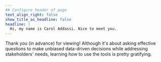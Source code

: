 ```yaml
---
## Configure header of page
text_align_right: false
show_title_as_headline: false
headline: |
  Hi, my name is Carol Addassi. Nice to meet you.
---
```


<!-- this is a subheadline -->
Thank you (in advance) for viewing! Although it's about asking effective questions to make unbiased data-driven decisions while addressing stakeholders' needs, learning how to use the tools is pretty gratifying. 
